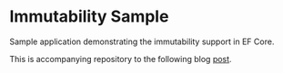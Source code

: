 # Immutability Sample
Sample application demonstrating the immutability support in EF Core.

This is accompanying repository to the following blog [post](https://fiseni.com/posts/immutable-entities-in-ef-core/).
